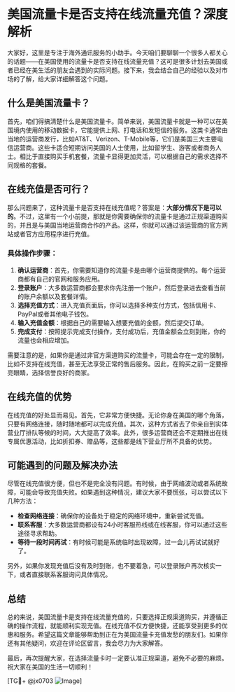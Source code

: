# 美国流量卡是否支持在线流量充值？深度解析

大家好，这里是专注于海外通讯服务的小助手。今天咱们要聊聊一个很多人都关心的话题——在美国使用的流量卡是否支持在线流量充值？这可是很多计划去美国或者已经在美生活的朋友会遇到的实际问题。接下来，我会结合自己的经验以及对市场的了解，给大家详细解答这个问题。

## 什么是美国流量卡？

首先，咱们得搞清楚什么是美国流量卡。简单来说，美国流量卡就是一种可以在美国境内使用的移动数据卡，它能提供上网、打电话和发短信的服务。这类卡通常由当地的运营商发行，比如AT&T、Verizon、T-Mobile等，它们是美国三大主要电信运营商。这些卡适合短期访问美国的人士使用，比如留学生、游客或者商务人士。相比于直接购买手机套餐，流量卡显得更加灵活，可以根据自己的需求选择不同规格的套餐。

## 在线充值是否可行？

那么问题来了，这种流量卡是否支持在线充值呢？答案是：**大部分情况下是可以的**。不过，这里有一个小前提，那就是你需要确保你的流量卡是通过正规渠道购买的，并且是与美国当地运营商合作的产品。这样，你就可以通过该运营商的官方网站或者官方应用程序进行充值。

### 具体操作步骤：

1. **确认运营商**：首先，你需要知道你的流量卡是由哪个运营商提供的。每个运营商都有自己的官网和服务应用。
2. **登录账户**：大多数运营商都会要求你先注册一个账户，然后登录进去查看当前的账户余额以及套餐详情。
3. **选择充值方式**：进入充值页面后，你可以选择多种支付方式，包括信用卡、PayPal或者其他电子钱包。
4. **输入充值金额**：根据自己的需要输入想要充值的金额，然后提交订单。
5. **完成支付**：按照提示完成支付操作，支付成功后，充值金额会立刻到账，你的流量也会相应增加。

需要注意的是，如果你是通过非官方渠道购买的流量卡，可能会存在一定的限制，比如不支持在线充值，甚至无法享受正常的售后服务。因此，在购买之前一定要擦亮眼睛，选择信誉良好的商家。

## 在线充值的优势

在线充值的好处显而易见。首先，它非常方便快捷。无论你身在美国的哪个角落，只要有网络连接，随时随地都可以完成充值。其次，这种方式省去了你亲自到实体营业厅排队等候的时间，大大提高了效率。此外，很多运营商还会不定期推出在线专属优惠活动，比如折扣券、赠品等，这些都是线下营业厅所不具备的优势。

## 可能遇到的问题及解决办法

尽管在线充值很方便，但也不是完全没有问题。有时候，由于网络波动或者系统故障，可能会导致充值失败。如果遇到这种情况，建议大家不要慌张，可以尝试以下几种方法：

- **检查网络连接**：确保你的设备处于稳定的网络环境中，重新尝试充值。
- **联系客服**：大多数运营商都设有24小时客服热线或在线客服，你可以通过这些途径寻求帮助。
- **等待一段时间再试**：有时候可能是系统临时出现故障，过一会儿再试试就好了。

另外，如果你发现充值后没有及时到账，也不要着急，可以登录账户再次核实一下，或者直接联系客服询问具体情况。

## 总结

总的来说，美国流量卡是支持在线流量充值的，只要选择正规渠道购买，并遵循正确的操作流程，就能顺利实现充值。在线充值不仅方便快捷，还能享受到更多的优惠和服务。希望这篇文章能够帮助到正在为美国流量卡充值发愁的朋友们。如果你还有其他疑问，欢迎在评论区留言，我会尽力为大家解答。

最后，再次提醒大家，在选择流量卡时一定要认准正规渠道，避免不必要的麻烦。祝大家在美国的生活一切顺利！

[TG💪+ @jx0703 ![Image](https://github.com/user-attachments/assets/dbca1d08-cadb-493c-b0ec-ad6f7a83f270)]